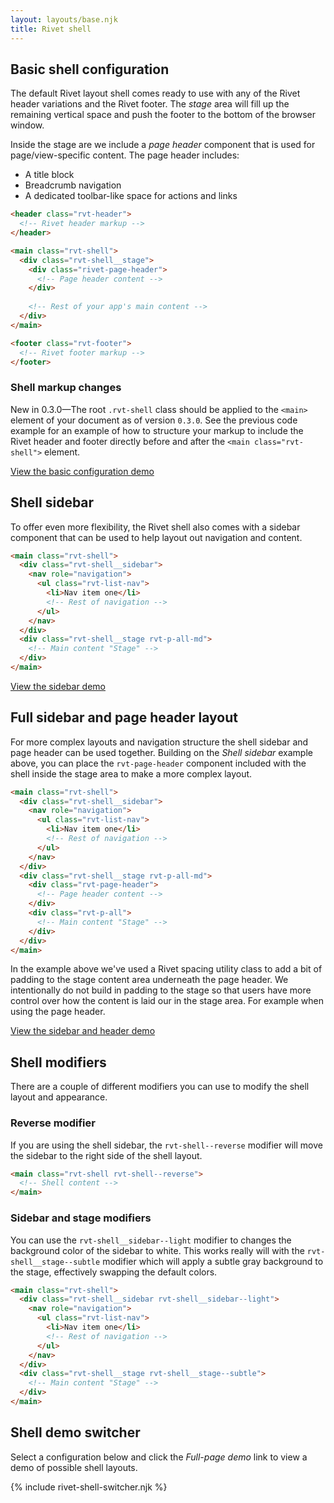 ```yaml
---
layout: layouts/base.njk
title: Rivet shell
---
```

## Basic shell configuration
The default Rivet layout shell comes ready to use with any of the Rivet header variations and the Rivet footer. The _stage_ area will fill up the remaining vertical space and push the footer to the bottom of the browser window.

Inside the stage are we include a _page header_ component that is used for page/view-specific content. The page header includes:

- A title block
- Breadcrumb navigation
- A dedicated toolbar-like space for actions and links

```html
<header class="rvt-header">
  <!-- Rivet header markup -->
</header>

<main class="rvt-shell">
  <div class="rvt-shell__stage">
    <div class="rivet-page-header">
      <!-- Page header content -->
    </div>
    
    <!-- Rest of your app's main content -->
  </div>
</main>

<footer class="rvt-footer">
  <!-- Rivet footer markup -->
</footer>
```

### Shell markup changes
New in 0.3.0—The root `.rvt-shell` class should be applied to the `<main>` element of your document as of version `0.3.0`. See the previous code example for an example of how to structure your markup to include the Rivet header and footer directly before and after the `<main class="rvt-shell">` element.

<a href="./rivet-shell-page-header-only/index.html" class="rvt-button rvt-m-tb-lg">View the basic configuration demo</a>

## Shell sidebar
To offer even more flexibility, the Rivet shell also comes with a sidebar component that can be used to help layout out navigation and content.

```html
<main class="rvt-shell">
  <div class="rvt-shell__sidebar">
    <nav role="navigation">
      <ul class="rvt-list-nav">
        <li>Nav item one</li>
        <!-- Rest of navigation -->
      </ul>
    </nav>
  </div>
  <div class="rvt-shell__stage rvt-p-all-md">
    <!-- Main content "Stage" -->
  </div>
</main>
```

<a href="./rivet-shell-sidebar/index.html" class="rvt-button rvt-m-tb-lg">View the sidebar demo</a>

## Full sidebar and page header layout
For more complex layouts and navigation structure the shell sidebar and page header can be used together. Building on the _Shell sidebar_ example above, you can place the `rvt-page-header` component included with the shell inside the stage area to make a more complex layout.

```html
<main class="rvt-shell">
  <div class="rvt-shell__sidebar">
    <nav role="navigation">
      <ul class="rvt-list-nav">
        <li>Nav item one</li>
        <!-- Rest of navigation -->
      </ul>
    </nav>
  </div>
  <div class="rvt-shell__stage rvt-p-all-md">
    <div class="rvt-page-header">
      <!-- Page header content -->
    </div>
    <div class="rvt-p-all">
      <!-- Main content "Stage" -->
    </div>
  </div>
</main>
```

In the example above we've used a Rivet spacing utility class to add a bit of padding to the stage content area underneath the page header. We intentionally do not build in padding to the stage so that users have more control over how the content is laid our in the stage area. For example when using the page header.

<a href="./rivet-shell-sidebar-and-header/index.html" class="rvt-button rvt-m-tb-lg">View the sidebar and header demo</a>

## Shell modifiers
There are a couple of different modifiers you can use to modify the shell layout and appearance.

### Reverse modifier
If you are using the shell sidebar, the `rvt-shell--reverse` modifier will move the sidebar to the right side of the shell layout. 

```html
<main class="rvt-shell rvt-shell--reverse">
  <!-- Shell content -->
</main>
```

### Sidebar and stage modifiers
You can use the `rvt-shell__sidebar--light` modifier to changes the background color of the sidebar to white. This works really will with the `rvt-shell__stage--subtle` modifier which will apply a subtle gray background to the stage, effectively swapping the default colors.

```html
<main class="rvt-shell">
  <div class="rvt-shell__sidebar rvt-shell__sidebar--light">
    <nav role="navigation">
      <ul class="rvt-list-nav">
        <li>Nav item one</li>
        <!-- Rest of navigation -->
      </ul>
    </nav>
  </div>
  <div class="rvt-shell__stage rvt-shell__stage--subtle">
    <!-- Main content "Stage" -->
  </div>
</main>
```

## Shell demo switcher
Select a configuration below and click the _Full-page demo_ link to view a demo of possible shell layouts.

{% include rivet-shell-switcher.njk %}
